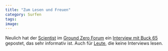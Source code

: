 ```yaml
---
title: "Zum Lesen und Freuen"
category: Surfen
tags: 
image: 
---
```


Neulich hat der [Scientist](http://www.djscientist.com) im [Ground Zero Forum](http://www.the-groundzero.com/forum) ein [Interview mit Buck 65](http://www.hiphopcore.net/interviews/buck65_english.php3) gepostet, das sehr informativ ist. Auch für [Leute](http://www.88komaflash.de), die keine Interviews lesen.